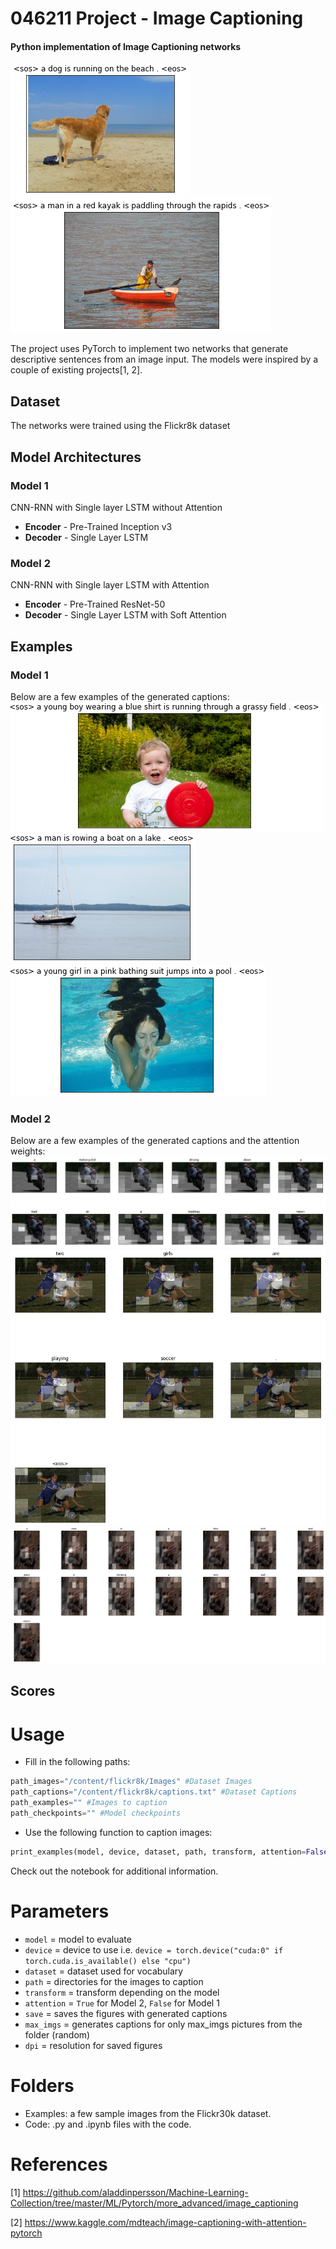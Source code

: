 # 046211 Project - Image Captioning
#### Python implementation of Image Captioning networks
![](https://github.com/luizwainstein/046211_Image_Captioning/blob/main/Images/dog.png) ![](https://github.com/luizwainstein/046211_Image_Captioning/blob/main/Images/kayak.png)

The project uses PyTorch to implement two networks that generate descriptive sentences from an image input. The models were inspired by a couple of existing projects[1, 2].

## Dataset
The networks were trained using the Flickr8k dataset

## Model Architectures

### **Model 1**
CNN-RNN with Single layer LSTM without Attention
*   **Encoder** - Pre-Trained Inception v3
*   **Decoder** - Single Layer LSTM

### **Model 2**
CNN-RNN with Single layer LSTM with Attention
*   **Encoder** - Pre-Trained ResNet-50
*   **Decoder** - Single Layer LSTM with Soft Attention

## Examples
### **Model 1**
Below are a few examples of the generated captions:\
![](https://github.com/luizwainstein/046211_Image_Captioning/blob/main/Images/boy.png)
![](https://github.com/luizwainstein/046211_Image_Captioning/blob/main/Images/boat.png)
![](https://github.com/luizwainstein/046211_Image_Captioning/blob/main/Images/pool.png)

### **Model 2**
Below are a few examples of the generated captions and the attention weights:
![](https://github.com/luizwainstein/046211_Image_Captioning/blob/main/Images/attention_motorcyclist.png)
![](https://github.com/luizwainstein/046211_Image_Captioning/blob/main/Images/attention_soccer.png)
![](https://github.com/luizwainstein/046211_Image_Captioning/blob/main/Images/attention_climber.png)


## Scores

# Usage
* Fill in the following paths:
```python
path_images="/content/flickr8k/Images" #Dataset Images
path_captions="/content/flickr8k/captions.txt" #Dataset Captions
path_examples="" #Images to caption
path_checkpoints="" #Model checkpoints
```
* Use the following function to caption images:
```python
print_examples(model, device, dataset, path, transform, attention=False, save=False, max_imgs=5, dpi=None)
```
Check out the notebook for additional information.
# Parameters
* `model` = model to evaluate
* `device` = device to use i.e. `device = torch.device("cuda:0" if torch.cuda.is_available() else "cpu")`
* `dataset` = dataset used for vocabulary
* `path` = directories for the images to caption
* `transform` = transform depending on the model 
* `attention` = `True` for Model 2, `False` for Model 1
* `save` = saves the figures with generated captions
* `max_imgs` = generates captions for only max_imgs pictures from the folder (random)
* `dpi` = resolution for saved figures

# Folders
* Examples: a few sample images from the Flickr30k dataset.
* Code: .py and .ipynb files with the code.

# References
[1] https://github.com/aladdinpersson/Machine-Learning-Collection/tree/master/ML/Pytorch/more_advanced/image_captioning

[2] https://www.kaggle.com/mdteach/image-captioning-with-attention-pytorch
